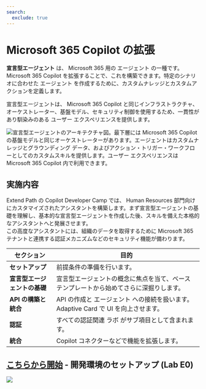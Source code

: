 ```yaml
---
search:
  exclude: true
---
```

# Microsoft 365 Copilot の拡張

**宣言型エージェント** は、 Microsoft 365 用の エージェント の一種です。 Microsoft 365 Copilot を拡張することで、これを構築できます。特定のシナリオに合わせた エージェント を作成するために、カスタムナレッジとカスタムアクションを定義します。

宣言型エージェントは、 Microsoft 365 Copilot と同じインフラストラクチャ、オーケストレーター、基盤モデル、セキュリティ制御を使用するため、一貫性があり馴染みのある ユーザー エクスペリエンスを提供します。

![宣言型エージェントのアーキテクチャ図。最下層には Microsoft 365 Copilot の基盤モデルと同じオーケストレーターがあります。エージェントはカスタムナレッジとグラウンディング データ、およびアクション・トリガー・ワークフローとしてのカスタムスキルを提供します。ユーザー エクスペリエンスは Microsoft 365 Copilot 内で利用できます。](../assets/images/m365-declarative-agent.png)

## 実施内容

Extend Path の Copilot Developer Camp では、 Human Resources 部門向けにカスタマイズされたアシスタントを構築します。まず宣言型エージェントの基礎を理解し、基本的な宣言型エージェントを作成した後、スキルを備えた本格的なアシスタントへと発展させます。  
この高度なアシスタントには、組織のデータを取得するために Microsoft 365 テナントと連携する認証メカニズムなどのセキュリティ機能が備わります。

| セクション                            | 目的                                                 |
| ---------------------------------- | ------------------------------------------------------- |
| **セットアップ**                          | 前提条件の準備を行います。                    |
| **宣言型エージェントの基礎** | 宣言型エージェントの概念に焦点を当て、ベース テンプレートから始めてさらに深掘りします。 |
| **API の構築と統合**        | API の作成と エージェント への接続を扱います。 Adaptive Card で UI を向上させます。         |
| **認証**                 | すべての認証関連 ラボ がサブ項目として含まれます。            |
| **統合**                    | Copilot コネクターなどで機能を拡張します。                |

## [こちらから開始](./00-prerequisites) - 開発環境のセットアップ (Lab E0)

<img src="https://m365-visitor-stats.azurewebsites.net/copilot-camp/extend-m365-copilot/index--ja" />